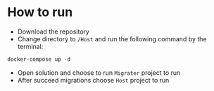 # How to run
- Download the repository
- Change directory to `/Host` and run the following command by the terminal:
```powershell
docker-compose up -d 
```
- Open solution and choose to run `Migrater` project to run
- After succeed migrations choose `Host` project to run
